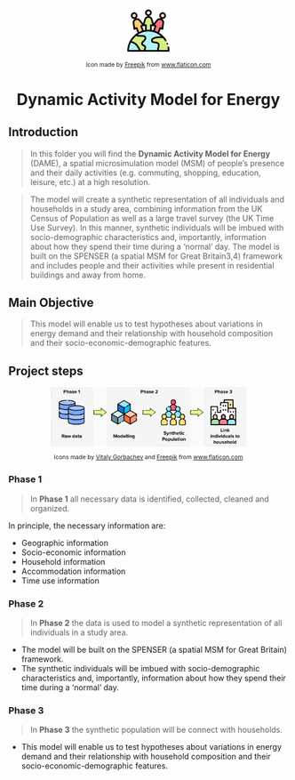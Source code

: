<!-- PROJECT LOGO -->
<br />
<p align="center">
    <img src="inputs/icons/002-feminism.svg" alt="Logo" width="15% id="logo">
    <p  align="center" style="font-size:0.75em;">Icon made by <a href="https://www.freepik.com" title="Freepik">Freepik</a> from <a href="https://www.flaticon.com/" title="Flaticon">www.flaticon.com</a></p>
    <h1 align="center"> Dynamic Activity Model for Energy</h1>
</p>

## Introduction

>In this folder you will find the **Dynamic Activity Model for Energy** (DAME), a spatial microsimulation model (MSM) of people’s presence and their daily activities (e.g. commuting, shopping, education, leisure, etc.) at a high resolution.

>The model will create a synthetic representation of all individuals and households in a study area, combining information from the UK Census of Population as well as a large travel survey (the UK Time Use Survey). In this manner, synthetic individuals will be imbued with socio-demographic characteristics and, importantly, information about how they spend their time during a ‘normal’ day. The model is built on the SPENSER (a spatial MSM for Great Britain3,4) framework and includes people and their activities while present in residential buildings and away from home.

## Main Objective

>This model will enable us to test hypotheses about variations in energy demand and their relationship with household composition and their socio-economic-demographic features.

## Project steps

<div align="center">
    <img src="inputs/01-flow.png" alt="DAME main steps" width="70%">
    <p style="font-size:0.75em;"> Icons made by <a href="https://www.flaticon.com/authors/vitaly-gorbachev" title="Vitaly Gorbachev">Vitaly Gorbachev</a> and <a href="https://www.freepik.com" title="Freepik">Freepik</a> from <a href="https://www.flaticon.com/" title="Flaticon">www.flaticon.com</a></p>
</div>

### Phase 1

> In **Phase 1** all necessary data is identified, collected, cleaned and organized.

In principle, the necessary information are:

* Geographic information
* Socio-economic information
* Household information
* Accommodation information
* Time use information

### Phase 2

> In **Phase 2** the data is used to model a synthetic representation of all individuals in a study area. 

* The model will be built on the SPENSER (a spatial MSM for Great Britain) framework. 
* The synthetic individuals will be imbued with socio-demographic characteristics and, importantly, information about how they spend their time during a ‘normal’ day.

### Phase 3

> In **Phase 3** the synthetic population will be connect with households.

* This model will enable us to test hypotheses about variations in energy demand and their relationship with household composition and their socio-economic-demographic features.
